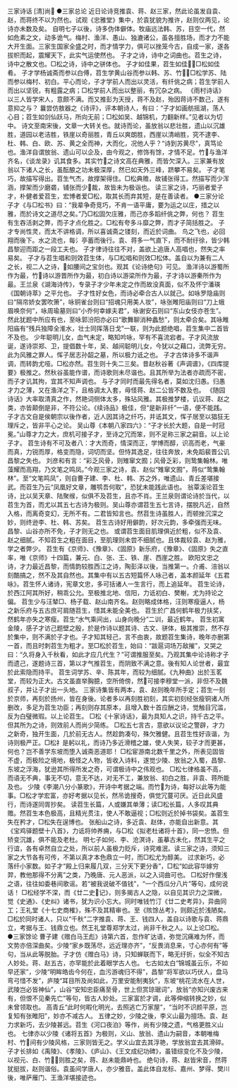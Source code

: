 三家诗话 [清]尚
    ●三家总论
    近日论诗竞推袁、蒋、赵三家，然此论虽发自袁、赵，而蒋终不以为然也。试观《忠雅堂》集中，於袁犹貌为推许，赵则仅两见，论诗亦未数及矣。
    自明七子以後，诗多伪体僻体。牧庙远法韩、苏，目空一代，然如危素之文，动多诡气。梅村、渔洋、愚山、独漉诸公，虽各擅胜场，而才力不能大开生面。三家生国家全盛之时，而才情学力，俱可以挫笼今古，自成一家，遂各拔帜而起，震耀天下，此实气运使然也。
    子才之诗，诗中之词曲也。苕生之诗，诗中之散文也。□松之诗，诗中之骈体也。
    子才如佳果，苕生如佳，□松如佳肴。
    子才学杨诚斋而参以白傅，苕生学黄山谷而参以韩、苏、竹，□松学苏、陆而参以梅村、初白。平心而论，子才学前人而出以灵活，有纤佻之病；苕生学前人而出以坚锐，有粗露之病；□松学前人而出以整丽，有冗杂之病。
    《雨村诗话》以三人皆学宋人，意颇不满。而又推彭为天授，蒋不及赵，殆因蒋诗不数己，遂有意抑之与？
    曩尝仿敖器之《诗评》，评本朝诗人，有曰：“子才如画舫摇湖，荡人心目；苕生如剑仙跃马，所向无前；□松如吴、越锦机，力翻新样。”见者以为切中。
    诗文至南宋後，文章一大转关也。就诗而论，虽放翁以悲壮胜，遗山以沉雄胜，道园以老洁胜，铁崖以奇丽胜，青丘以爽朗胜，西崖以清峭胜，究不逮李、杜、韩、白、欧、苏、黄之全而神，大而化，况他人乎？“诗到苏黄尽”，真笃论也。渔洋自谓放翁、遗山可以企及，由今观之，修饰有馀，才情不足。竹与渔洋齐名，《谈龙录》讥其食多。其实竹之诗文高在典雅，而皆欠深入。三家兼有放翁以下诸人之长，虽酝酿之功未极深厚，然已如天外三峰，跻攀不易矣。
    子才笔巧，故描写得出。苕生气杰，故撑架得住。□松典赡，故铺张得工。然描写而少浑涵，撑架而少磨砻，铺张而少裁，故皆未为极诣也。
    读三家之诗，巧丽者爱子才，朴健者爱苕生，宏博者爱□松，取其长而弃其短，是在善读者。 
    ●三家分论
    子才《与□松书》曰：“我辈争奇竞巧，不肯一语平庸，要为运之以庄，措之以雅，而於诗文之道尽之矣。”乃□松固欠庄雅，而己亦多蹈纤佻之弊，何也？
    苕生有生吞活剥之弊，而子才点化胜之。□松有夸多斗靡之弊，而才子简括胜之。
    子才专尚性灵，而太不讲格调，所以喜诚斋之镂刻，而近於词曲。
    鸟之飞也，必回翔而後下。水之流也，每氵亭蓄而後行。袁、蒋多一气直下，而不耐纡徐，皆少韩昌黎迎而距之一段工夫也。
    子才律诗往往不对，盖欲上追唐人高唱也，然失之率易矣。
    子才与苕生唱和则效苕生体，与□松唱和则效□松体。盖自以为兼有二人之长，视二人之诗，如腰间之宝剑也。观其《论诗绝句》可见。
    渔洋诗以游蜀所作为最，竹诗以游晋所作为最，初白诗以游梁所作为最，子才诗以游秦所作为最。王兰泉《湖海诗传》，专录子才少年未定之作而故没真面，似不及怀宁潘瑛《国朝诗萃》之平允也。
    子才性好女色，而诗必牵合古人以就己。如咏罗隐庙则曰“隔帘娇女罢吹箫”，咏铜雀台则曰“招魂只用美人妆”，咏张睢阳庙则曰“刀上蛾眉唤奈何”，咏周瑜墓则曰“小乔何幸嫁夫君”，咏谢安石则曰“东山女伎亦苍生”。然此犹题中所应有也，至咏郭汾阳亦必曰“歌舞聊消种蠡愁”，则太牵合矣。其咏睢阳庙有“残兵独障全淮水，壮士同挥落日戈”一联，则为此题绝唱，苕生集中二首皆不及也。
    少年聪明儿女，血气未定，略知吟咏，罕有不喜流宕者。子才风流放诞，遂诗崇郑、卫，提倡数十年，吴、越间聪明儿女，今犹以之藉口，流弊无穷。此为风雅之罪人。恽子居志孙韶之墓，所以极力诋之也。
    子才古体诗多不谐声调，而转韵尤哑。□松亦然。苕生则十失二三矣。昔赵秋谷著《声调谱》，《四库提要》极推之。然秋谷虽能作谱，而诗歌则未尽谐也。且其所举为法者亦疏而不密，而子才讥其拘，宜其不知声调也。
    与子才同时而最先得名者，莫如沈归愚。归愚才力之薄，又在渔洋之下，且格调太入套，毋怪蒋、赵二公皆不数及也。
    《随园诗话》大率取清真之作，然艳词侧体太多，殊玷风雅。其极推梦楼，讥议蒋、赵之类，亦皆颠倒是非，不符公论。《续诗品》极佳，但“是新非纤”一语，便不能践。
    子才古文自是侯朝宗以後作者，近人因其诗之纤巧，并诋其文，恽子居至以猖狂无理斥之，皆非平心之论。
    吴山尊《本朝八家四六》：“子才长於大题，自是一时冠冕。”山尊才力之大，庶机可接子才，至诗之冗而笨，则不足称三家之嗣音。以上论子才。
    苕生诗有不可及者八：才大而奇，情深而正，学博而醇，识高而老，气豪而真，力锐而厚，格变而隐，词切而坚。但恃其逸足，往往奔放，未免蹈裴晋公讥昌黎之失也。
    刘彦和有言：“彩乏风骨，则雉窜文囿；风骨乏彩，则鸷集翰林。唯藻耀而高翔，乃文笔之鸣凤。”今观三家之诗，袁、赵似“雉窜文囿”，蒋似“鸷集翰林”。至“文笔鸣凤”，则自曹子建、李、杜、韩、苏之外，唯遗山、青丘差堪接武。而苕生乃云“凤凰好文章，雕鹗吾何取”，恐犹未能践此语也。
    翁覃溪论苕生诗，比以吴天章、陆聚缑，似俱不及苕生，且亦不肖。王兰泉则谓论诗於当代，以苕生为首，而尤以其五七古诗为极则。吴山尊亦谓苕生五七言诗，摆脱凡近，自然入格，而离奇变幻，无所不有。二君皆知言也。然苕生诗虽胜人，而顿挫沉深之妙，则终逊李、杜、韩、苏矣。
    苕生古诗好用僻韵，好次元韵，多牵强而无味。昌黎、山谷亦所不免，子才则无之也。
    或谓苕生面目肌理俱近於粗，似不及袁、赵之细腻。不知苕生之粗在面目，至肌理则未尝不细腻也。且体裁较袁、赵为雅，学之者弊少。
    苕生有《京师》、《豫章》、《固原》新乐府，《豫章》、《固原》失之直率，唯《京师》十四篇，兼元、白、张、王、铁、崖、西崖之胜。
    欧阳文忠之诗，才力最近昌黎，而情韵较胜西江之诗，陶彭泽以後，当推第一。介甫、涪翁以刻酷搞之，然不及其自然也。其集中有以五古短篇怀人咏己者，盖本颜延年《五君咏》。苕生怀人诸诗，宪章文忠，多可括诸人一生言行，而上追延年。
    苕生论诗，於西江阿其所好，稍乖公允。至极推北地、信阳，力诋初白、樊榭，尤为持论之偏。
    苕生少与汪辇□、杨子载、赵山南齐名。赵则略成体格，汪则寒瘦逼人，杨之新乐府与五古庶可肩随苕生，惜其未能全美也。
    苕生於广昌何鹤年极力扶奖，然鹤年亦失之寒瘦。苕生“水气乘间出，山身向晚分”二训，最近鹤年。
    苕生初寓金陵，感子才访己题壁之殷，於是作诗以题其诗、古文、骈体，极其推崇，然不存於集中，则不满於子才也。子才知其轻己，言不由衷，故题苕生集诗，晚年亦删第一首，而且时刺苕生为粗才。至□松於苕生，始曰：“跋扈词场万敌摧”，又哭之曰：“久将身入千秋看，如此才应几代生？”可谓推服至矣。乃观其集中论诗称才子而遗己，遂题诗三首，第以才气推苕生，而阴致不满之意。後有知人论世者，最宜於此索隐而持平。
    苕生词学苏、辛、陈其年，而较为细腻。《九种曲》出於玉茗堂，而较为正大。古文虽直举胸臆，空所倚傍，然可接李穆堂一派，非但不及魏叔子，并让子才出一头地。
    三家诗集皆有两本，袁、赵则晚年所手定；苕生一刻於京师，再刻於扬州，皆在身後。论者多以再刻胜初刻，其实初刻经张瘦铜诸人所删改，多足为苕生功臣；再刻则存其原本，且增入数十首应酬之诗，觉触目冗滥，反为白璧微瑕。以上论苕生。
    □松《十家诗话》，最为具知人之识，持千古之平。但其所为之诗，则效前人而尚少简练。
    □松五七言古，意欲以议论之警辟，才力之新奇，独开生面，几於前无古人。然趁韵凑句，殊欠雅健。且苕生性好诙谐，为诗则极严正。□松礻是躬以礼，而诗乃多近滑稽之雄，使人失笑，较子才而更甚，何也？岂不善学东坡而堕入诚斋恶道耶！
    □松宦游南北数千里之外，所表见固皆不虚，而极险之境地，极怪之人物，皆收入诗料，遂觉少陵、放翁之入蜀，昌黎、东坡之浮海，犹逊其所得所发之奇，可谓极诗中之伟观也。
    □松七律格虽不高，而语无不典，事无不切，意无不达，对无不工，兼放翁、初白之胜，非袁、蒋所能及也。
    少陵《李潮八分小篆歌》，开诗中考据之端。而竹为诗，每好以此等为能事。□松才学宏富，亦好考据以见长，然吊诡搜奇，俱觉冗蔓可厌。近日此风盛行，而诗遂同胥抄矣。
    读苕生长篇，人或嫌其单薄；读□松长篇，人多叹其典赡。然苕生本色极高，且精光贯注，使人不敢逼视；□松则近於掉书袋矣。盖苕生失在矜才，□松失在逞博也。
    张船山之诗，多近袁、赵体，亦能自出新意。其《宝鸡驿题壁十八首》，力诋将帅养痈，与□松《拟老杜诸将十首》，同一忠愤。但矫变沉雄，俱不能及老杜。
    明七子如何、李、沧溟诗，虽摹古未化，然其生平之行谊，各有卓然自立之处，所以前人虽极力贬斥，诗究难泯。读三家之诗，须知三家之大节各有可传，不第以真才本色鼎立一时，而□松尤为醇美。
    过求新巧，必落纤小家数。如子才“殿上归来履几双，三分天下更分香”，□松“如此容华嫁穷羿，教他那得不分离”之类，乃晚唐、元人恶派，以之入词曲可也。
    □松好作俚浅之语，往往如委巷间歌谣。若“被我说破不值钱”，“一个西瓜分八片”等句，成何说话！
    □松经学不深，而《廿二史记》，则多揭古人之隐，以自见其识力之深微，觉《史通》、《史纠》诸书，犹为识小忘大。同时唯钱竹汀《廿二史考异》，异曲同工；王礼堂《十七史商榷》，殊不及其精审也。至《陔馀丛考》，则颇近於浅陋矣。
    □松於同时诸人，只以“千秋”二字推袁、蒋、王、钱四人，盖自以诗歌与袁、蒋鼎立，考据与王、钱鼎立也。然王礼堂尊郑学太过，尚非千秋之人。以上论□松。 
    ●三家馀论
    曹子建《赠白马王彪》诗第六首，忽作旷达语，弥觉沉痛难为怀，而文势亦倍深曲矣。少陵“家乡既荡尽，远近理亦齐”，“反畏消息来，寸心亦何有”等句，当从此等脱胎。子才仿《赠白马》诗，只知蝉联而下，略无纡折，似全不知古人妙处。蒋、赵五古，亦罕能於此着眼学古人也。
    七古如太白“锦城虽云乐，不如早还家”，少陵“明眸皓齿今何在，血污游魂归不得”，昌黎“将军欲以巧伏人，盘马弯弓惜不发”，庐陵“耳目所及尚如此，万里安能制夷狄”，东坡“桃花流水在人世，武陵岂必皆神仙”，山谷“安知忠臣痛至骨，世上但赏琼琚词”，放翁“亦知兴废古来有，但恨不见秦先亡”等句，皆古人妙处。三家富於才调，此等伸缩转换之妙，似未曾领取也。
    高青丘“此时何暇化明光，去照逃亡万家屋”，“当时不识颜平原，岂复知有张睢阳”，妙亦不减古人。
    五律之妙，少陵之後，李义山最为擅场。袁、赵力求新巧，去少陵甚远。苕生《河口夜泊》等作，尚有少陵之遗，气格更胜义山也。
    七律亦以少陵《诸将五首》为极则，义山、放翁、遗山为嗣音，本朝唯梅村、竹间有少陵风格，三家则皆无之。学义山宜去其浮艳，学放翁宜去其滑碎。
    子才长排如《禹陵》、《孝陵》、《庐山》、《王文成纪功碑》，虽错综变化不及少陵，以视元、白、竹，则胜之矣，蒋、赵未能鼎峙也。
    绝句诗，蒋、赵皆宋音，然蒋犹挺拔，赵则谐俗。袁虽间学唐人，亦少雅音。盖此体自龙标、嘉州、梦得、樊川後，唯萨雁门、王渔洋堪接迹也。

